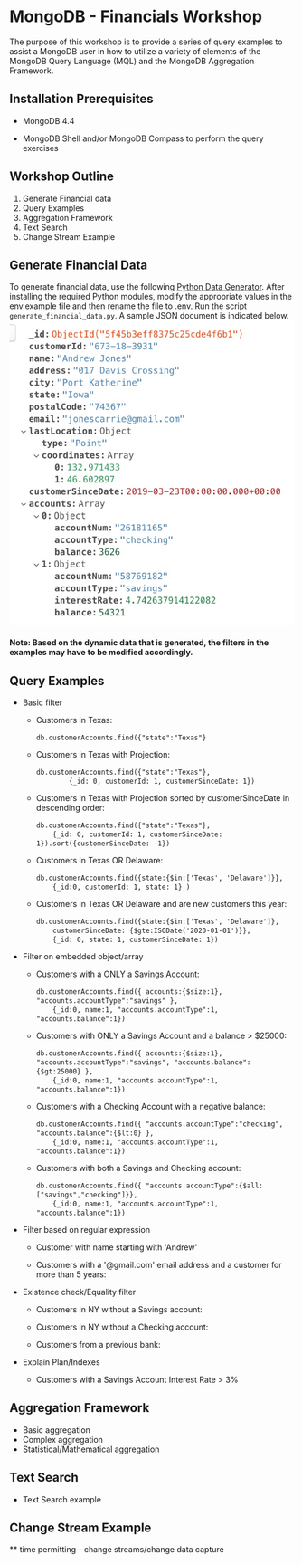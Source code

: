 # MongoDB - Financials Workshop

The purpose of this workshop is to provide a series of query examples to assist a MongoDB user in how
to utilize a variety of elements of the MongoDB Query Language (MQL) and the MongoDB Aggregation Framework.

## Installation Prerequisites
* MongoDB 4.4

* MongoDB Shell and/or MongoDB Compass to perform the query exercises

## Workshop Outline
1. Generate Financial data
2. Query Examples
3. Aggregation Framework
4. Text Search
5. Change Stream Example

## Generate Financial Data
To generate financial data, use the following [Python Data Generator](https://github.com/blainemincey/generate_sample_data).
After installing the required Python modules, modify the appropriate values in the env.example file and then
rename the file to .env.  Run the script ``generate_financial_data.py``.  A sample JSON document is indicated below.
![](img/samplejson.jpg)

#### Note: Based on the dynamic data that is generated, the filters in the examples may have to be modified accordingly.

## Query Examples
* Basic filter
    * Customers in Texas:
    
        ```
        db.customerAccounts.find({"state":"Texas"}
        ```
      
    * Customers in Texas with Projection:
    
        ```
        db.customerAccounts.find({"state":"Texas"}, 
                {_id: 0, customerId: 1, customerSinceDate: 1})
        ```
      
    * Customers in Texas with Projection sorted by customerSinceDate in descending order:
    
        ```
        db.customerAccounts.find({"state":"Texas"}, 
            {_id: 0, customerId: 1, customerSinceDate: 1}).sort({customerSinceDate: -1})
        ```
    
    * Customers in Texas OR Delaware:
    
        ```
        db.customerAccounts.find({state:{$in:['Texas', 'Delaware']}}, 
            {_id:0, customerId: 1, state: 1} )
        ```
    
    * Customers in Texas OR Delaware and are new customers this year:
    
        ```
        db.customerAccounts.find({state:{$in:['Texas', 'Delaware']}, 
            customerSinceDate: {$gte:ISODate('2020-01-01')}}, 
            {_id: 0, state: 1, customerSinceDate: 1})
        ```  
    
* Filter on embedded object/array
    * Customers with a ONLY a Savings Account:
        ```
        db.customerAccounts.find({ accounts:{$size:1}, "accounts.accountType":"savings" }, 
            {_id:0, name:1, "accounts.accountType":1, "accounts.balance":1})
        ```
    
    * Customers with ONLY a Savings Account and a balance > $25000:
        ```
        db.customerAccounts.find({ accounts:{$size:1}, "accounts.accountType":"savings", "accounts.balance":{$gt:25000} }, 
            {_id:0, name:1, "accounts.accountType":1, "accounts.balance":1})
        ```
    
    * Customers with a Checking Account with a negative balance:
        ```
        db.customerAccounts.find({ "accounts.accountType":"checking", "accounts.balance":{$lt:0} }, 
            {_id:0, name:1, "accounts.accountType":1, "accounts.balance":1})
        ```
    
    * Customers with both a Savings and Checking account:
        ```
        db.customerAccounts.find({ "accounts.accountType":{$all:["savings","checking"]}}, 
            {_id:0, name:1, "accounts.accountType":1, "accounts.balance":1})
        ```
    
    
* Filter based on regular expression
    * Customer with name starting with 'Andrew'
    
    * Customers with a '@gmail.com' email address and a customer for more than 5 years:


* Existence check/Equality filter
    * Customers in NY without a Savings account:
    
    * Customers in NY without a Checking account:
    
    * Customers from a previous bank:
    
* Explain Plan/Indexes
    * Customers with a Savings Account Interest Rate > 3%

## Aggregation Framework
* Basic aggregation
* Complex aggregation
* Statistical/Mathematical aggregation

## Text Search
* Text Search example

## Change Stream Example
** time permitting - change streams/change data capture




















